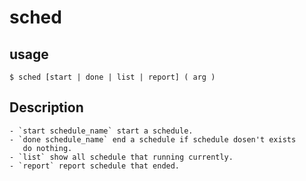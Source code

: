 # sched

## usage

    $ sched [start | done | list | report] ( arg )

## Description

    - `start schedule_name` start a schedule.
    - `done schedule_name` end a schedule if schedule dosen't exists
       do nothing.
    - `list` show all schedule that running currently.
    - `report` report schedule that ended.
